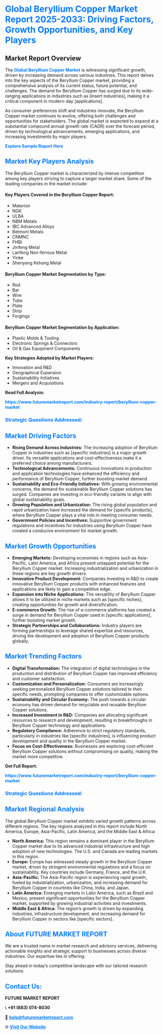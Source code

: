 <h1 style="color: #007BFF;">Global Beryllium Copper Market Report 2025-2033: Driving Factors, Growth Opportunities, and Key Players</h1>

<section id="overview">
<h2>Market Report Overview</h2>
<p>The <a href="https://www.futuremarketreport.com/industry-report/beryllium-copper-market" style="color: #007BFF; text-decoration: none;"><strong>Global Beryllium Copper Market</strong></a> is witnessing significant growth, driven by increasing demand across various industries. This report delves into the key aspects of the Beryllium Copper market, providing a comprehensive analysis of its current status, future potential, and challenges. The demand for Beryllium Copper has surged due to its wide-ranging applications in industries such as [insert industries], making it a critical component in modern-day [applications].</p>
<p>As consumer preferences shift and industries innovate, the Beryllium Copper market continues to evolve, offering both challenges and opportunities for stakeholders. The global market is expected to expand at a substantial compound annual growth rate (CAGR) over the forecast period, driven by technological advancements, emerging applications, and increasing investments by major players.</p>
</section>

<section id="overview">
<p><a href="https://www.futuremarketreport.com/request-sample/reportId=106158" style="color: #007BFF; text-decoration: none;"><strong>Explore Sample Report Here</strong></a></p>
</section>

<section id="key-players">
<h2 style="color: #007BFF;">Market Key Players Analysis</h2>
<p>The Beryllium Copper market is characterized by intense competition among key players striving to capture a larger market share. Some of the leading companies in the market include:</p>
<h4>Key Players Covered in the Beryllium Copper Report:</h4>
<ul><li>Materion</li><li>NGK</li><li>ULBA</li><li>NBM Metals</li><li>IBC Advanced Alloys</li><li>Belmont Metals</li><li>CNMNC</li><li>FHBI</li><li>Jinfeng Metal</li><li>Lanfeng Non-ferrous Metal</li><li>Yinke</li><li>Shenyang Kehang Metal</li></ul>
<h4>Beryllium Copper Market Segmentation by Type:</h4>
<ul><li>Rod</li><li>Bar</li><li>Wire</li><li>Tube</li><li>Plate</li><li>Strip</li><li>Forgings</li></ul>

<h4>Beryllium Copper Market Segmentation by Application:</h4>
<ul><li>Plastic Molds &amp; Tooling</li><li>Electronic Springs &amp; Connectors</li><li>Oil &amp; Gas Equipment Components</li></ul>
<p><strong>Key Strategies Adopted by Market Players:</strong></p>
<ul>
<li>Innovation and R&D</li>
<li>Geographical Expansion</li>
<li>Sustainability Initiatives</li>
<li>Mergers and Acquisitions</li>
</ul>
</section>

<section>
<p><strong>Read Full Analysis: </strong></p><a href="https://www.futuremarketreport.com/industry-report/beryllium-copper-market" style="color: #007BFF; text-decoration: none;"><strong>https://www.futuremarketreport.com/industry-report/beryllium-copper-market</strong></a>
<h3 style="color: #007BFF;">Strategic Questions Addressed:</h3>
</section>

<section id="driving-factors">
<h2 style="color: #007BFF;">Market Driving Factors</h2>
<ul>
<li><strong>Rising Demand Across Industries:</strong> The increasing adoption of Beryllium Copper in industries such as [specific industries] is a major growth driver. Its versatile applications and cost-effectiveness make it a preferred choice among manufacturers.</li>
<li><strong>Technological Advancements:</strong> Continuous innovations in production and application technologies have enhanced the efficiency and performance of Beryllium Copper, further boosting market demand.</li>
<li><strong>Sustainability and Eco-Friendly Initiatives:</strong> With growing environmental concerns, the demand for sustainable Beryllium Copper solutions has surged. Companies are investing in eco-friendly variants to align with global sustainability goals.</li>
<li><strong>Growing Population and Urbanization:</strong> The rising global population and rapid urbanization have increased the demand for [specific products], where Beryllium Copper plays a vital role in meeting consumer needs.</li>
<li><strong>Government Policies and Incentives:</strong> Supportive government regulations and incentives for industries using Beryllium Copper have created a conducive environment for market growth.</li>
</ul>
</section>

<section id="growth-opportunities">
<h2 style="color: #007BFF;">Market Growth Opportunities</h2>
<ul>
<li><strong>Emerging Markets:</strong> Developing economies in regions such as Asia-Pacific, Latin America, and Africa present untapped potential for the Beryllium Copper market. Increasing industrialization and urbanization in these regions are key growth drivers.</li>
<li><strong>Innovative Product Development:</strong> Companies investing in R&D to create innovative Beryllium Copper products with enhanced features and applications are likely to gain a competitive edge.</li>
<li><strong>Expansion into Niche Applications:</strong> The versatility of Beryllium Copper allows it to be utilized in niche markets such as [specific niches], creating opportunities for growth and diversification.</li>
<li><strong>E-commerce Growth:</strong> The rise of e-commerce platforms has created a surge in demand for Beryllium Copper used in [specific applications], further boosting market growth.</li>
<li><strong>Strategic Partnerships and Collaborations:</strong> Industry players are forming partnerships to leverage shared expertise and resources, driving the development and adoption of Beryllium Copper products globally.</li>
</ul>
</section>

<section id="trending-factors">
<h2 style="color: #007BFF;">Market Trending Factors</h2>
<ul>
<li><strong>Digital Transformation:</strong> The integration of digital technologies in the production and distribution of Beryllium Copper has improved efficiency and customer satisfaction.</li>
<li><strong>Customization and Personalization:</strong> Consumers are increasingly seeking personalized Beryllium Copper solutions tailored to their specific needs, prompting companies to offer customizable options.</li>
<li><strong>Sustainability and Circular Economy:</strong> The push towards a circular economy has driven demand for recyclable and reusable Beryllium Copper solutions.</li>
<li><strong>Increased Investment in R&D:</strong> Companies are allocating significant resources to research and development, resulting in breakthroughs in Beryllium Copper technology and applications.</li>
<li><strong>Regulatory Compliance:</strong> Adherence to strict regulatory standards, particularly in industries like [specific industries], is influencing product development and quality in the Beryllium Copper market.</li>
<li><strong>Focus on Cost-Effectiveness:</strong> Businesses are exploring cost-efficient Beryllium Copper solutions without compromising on quality, making the market more competitive.</li>
</ul>
</section>

<section>
<p><strong>Get Full Report: </strong></p><a href="https://www.futuremarketreport.com/industry-report/beryllium-copper-market" style="color: #007BFF; text-decoration: none;"><strong>https://www.futuremarketreport.com/industry-report/beryllium-copper-market</strong></a>
<h3 style="color: #007BFF;">Strategic Questions Addressed:</h3>
</section>


<section id="regional-analysis">
<h2 style="color: #007BFF;">Market Regional Analysis</h2>
<p>The global Beryllium Copper market exhibits varied growth patterns across different regions. The key regions analyzed in this report include North America, Europe, Asia-Pacific, Latin America, and the Middle East & Africa:</p>
<ul>
<li><strong>North America:</strong> This region remains a dominant player in the Beryllium Copper market due to its advanced industrial infrastructure and high adoption of new technologies. The U.S. and Canada are leading markets in this region.</li>
<li><strong>Europe:</strong> Europe has witnessed steady growth in the Beryllium Copper market, driven by stringent environmental regulations and a focus on sustainability. Key countries include Germany, France, and the U.K.</li>
<li><strong>Asia-Pacific:</strong> The Asia-Pacific region is experiencing rapid growth, fueled by industrialization, urbanization, and increasing demand for Beryllium Copper in countries like China, India, and Japan.</li>
<li><strong>Latin America:</strong> Emerging markets in Latin America, such as Brazil and Mexico, present significant opportunities for the Beryllium Copper market, supported by growing industrial activities and investments.</li>
<li><strong>Middle East & Africa:</strong> The region’s growth is driven by expanding industries, infrastructure development, and increasing demand for Beryllium Copper in sectors like [specific sectors].</li>
</ul>
</section>

<footer>
<h2 style="color: #007BFF;">About FUTURE MARKET REPORT</h2>
<p>We are a trusted name in market research and advisory services, delivering actionable insights and strategic support to businesses across diverse industries. Our expertise lies in offering:</p>

<p>Stay ahead in today’s competitive landscape with our tailored research solutions.</p>

<h2 style="color: #007BFF;">Contact Us:</h2>
<p><strong>FUTURE MARKET REPORT</strong></p>
<p>📞 <strong>+91 (883) 074-8030</strong></p>
<p>📧 <strong><a href="mailto:help@futuremarketreport.com" style="color: #007BFF;">help@futuremarketreport.com</a></strong></p>
<p>🌐 <strong><a href="https://www.futuremarketreport.com/" style="color: #007BFF;">Visit Our Website</a></strong></p>
</footer>